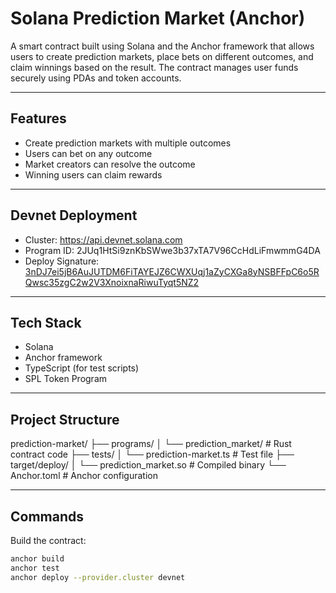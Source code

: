 # Solana Prediction Market (Anchor)

A smart contract built using Solana and the Anchor framework that allows users to create prediction markets, place bets on different outcomes, and claim winnings based on the result. The contract manages user funds securely using PDAs and token accounts.

---

## Features

- Create prediction markets with multiple outcomes
- Users can bet on any outcome
- Market creators can resolve the outcome
- Winning users can claim rewards

---

## Devnet Deployment

- Cluster: https://api.devnet.solana.com  
- Program ID: 2JUq1HtSi9znKbSWwe3b37xTA7V96CcHdLiFmwmmG4DA  
- Deploy Signature: [3nDJ7ei5jB6AuJUTDM6FiTAYEJZ6CWXUqj1aZyCXGa8yNSBFFpC6o5RQwsc35zgC2w2V3XnoixnaRiwuTyqt5NZ2](https://explorer.solana.com/tx/3nDJ7ei5jB6AuJUTDM6FiTAYEJZ6CWXUqj1aZyCXGa8yNSBFFpC6o5RQwsc35zgC2w2V3XnoixnaRiwuTyqt5NZ2?cluster=devnet)

---

## Tech Stack

- Solana
- Anchor framework
- TypeScript (for test scripts)
- SPL Token Program

---

## Project Structure

prediction-market/
├── programs/
│ └── prediction_market/ # Rust contract code
├── tests/
│ └── prediction-market.ts # Test file
├── target/deploy/
│ └── prediction_market.so # Compiled binary
└── Anchor.toml # Anchor configuration


---

## Commands

Build the contract:

```bash
anchor build
anchor test
anchor deploy --provider.cluster devnet
```